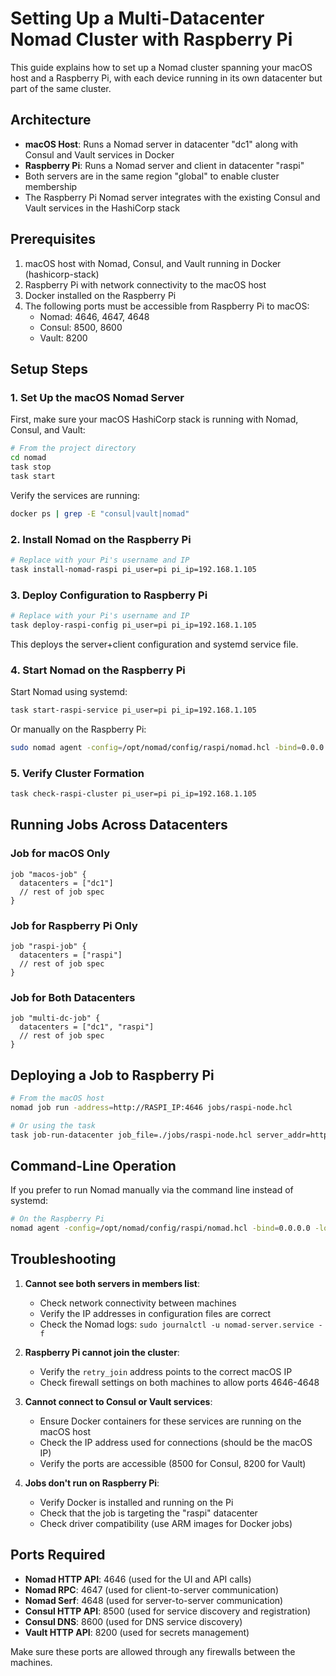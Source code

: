 # Setting Up a Multi-Datacenter Nomad Cluster with Raspberry Pi

This guide explains how to set up a Nomad cluster spanning your macOS host and a Raspberry Pi, with each device running in its own datacenter but part of the same cluster.

## Architecture

- **macOS Host**: Runs a Nomad server in datacenter "dc1" along with Consul and Vault services in Docker
- **Raspberry Pi**: Runs a Nomad server and client in datacenter "raspi"
- Both servers are in the same region "global" to enable cluster membership
- The Raspberry Pi Nomad server integrates with the existing Consul and Vault services in the HashiCorp stack

## Prerequisites

1. macOS host with Nomad, Consul, and Vault running in Docker (hashicorp-stack)
2. Raspberry Pi with network connectivity to the macOS host
3. Docker installed on the Raspberry Pi
4. The following ports must be accessible from Raspberry Pi to macOS:
   - Nomad: 4646, 4647, 4648
   - Consul: 8500, 8600
   - Vault: 8200

## Setup Steps

### 1. Set Up the macOS Nomad Server

First, make sure your macOS HashiCorp stack is running with Nomad, Consul, and Vault:

```bash
# From the project directory
cd nomad
task stop
task start
```

Verify the services are running:
```bash
docker ps | grep -E "consul|vault|nomad"
```

### 2. Install Nomad on the Raspberry Pi

```bash
# Replace with your Pi's username and IP
task install-nomad-raspi pi_user=pi pi_ip=192.168.1.105
```

### 3. Deploy Configuration to Raspberry Pi

```bash
# Replace with your Pi's username and IP
task deploy-raspi-config pi_user=pi pi_ip=192.168.1.105
```

This deploys the server+client configuration and systemd service file.

### 4. Start Nomad on the Raspberry Pi

Start Nomad using systemd:

```bash
task start-raspi-service pi_user=pi pi_ip=192.168.1.105
```

Or manually on the Raspberry Pi:

```bash
sudo nomad agent -config=/opt/nomad/config/raspi/nomad.hcl -bind=0.0.0.0
```

### 5. Verify Cluster Formation

```bash
task check-raspi-cluster pi_user=pi pi_ip=192.168.1.105
```

## Running Jobs Across Datacenters

### Job for macOS Only

```hcl
job "macos-job" {
  datacenters = ["dc1"]
  // rest of job spec
}
```

### Job for Raspberry Pi Only

```hcl
job "raspi-job" {
  datacenters = ["raspi"]
  // rest of job spec
}
```

### Job for Both Datacenters

```hcl
job "multi-dc-job" {
  datacenters = ["dc1", "raspi"]
  // rest of job spec
}
```

## Deploying a Job to Raspberry Pi

```bash
# From the macOS host
nomad job run -address=http://RASPI_IP:4646 jobs/raspi-node.hcl

# Or using the task
task job-run-datacenter job_file=./jobs/raspi-node.hcl server_addr=http://RASPI_IP:4646
```

## Command-Line Operation

If you prefer to run Nomad manually via the command line instead of systemd:

```bash
# On the Raspberry Pi
nomad agent -config=/opt/nomad/config/raspi/nomad.hcl -bind=0.0.0.0 -log-level=INFO
```

## Troubleshooting

1. **Cannot see both servers in members list**:
   - Check network connectivity between machines
   - Verify the IP addresses in configuration files are correct
   - Check the Nomad logs: `sudo journalctl -u nomad-server.service -f`

2. **Raspberry Pi cannot join the cluster**:
   - Verify the `retry_join` address points to the correct macOS IP
   - Check firewall settings on both machines to allow ports 4646-4648

3. **Cannot connect to Consul or Vault services**:
   - Ensure Docker containers for these services are running on the macOS host
   - Check the IP address used for connections (should be the macOS IP)
   - Verify the ports are accessible (8500 for Consul, 8200 for Vault)

4. **Jobs don't run on Raspberry Pi**:
   - Verify Docker is installed and running on the Pi
   - Check that the job is targeting the "raspi" datacenter
   - Check driver compatibility (use ARM images for Docker jobs)

## Ports Required

- **Nomad HTTP API**: 4646 (used for the UI and API calls)
- **Nomad RPC**: 4647 (used for client-to-server communication)
- **Nomad Serf**: 4648 (used for server-to-server communication)
- **Consul HTTP API**: 8500 (used for service discovery and registration)
- **Consul DNS**: 8600 (used for DNS service discovery)
- **Vault HTTP API**: 8200 (used for secrets management)

Make sure these ports are allowed through any firewalls between the machines. 